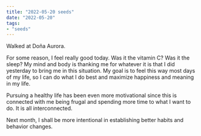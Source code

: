 ```yaml
---
title: "2022-05-20 seeds"
date: "2022-05-20"
tags:
- "seeds"
---
```


Walked at Doña Aurora.

For some reason, I feel really good today. Was it the vitamin C? Was it the sleep? My mind and body is thanking me for whatever it is that I did yesterday to bring me in this situation. My goal is to feel this way most days of my life, so I can do what I do best and maximize happiness and meaning in my life.

Pursuing a healthy life has been even more motivational since this is connected with me being frugal and spending more time to what I want to do. It is all interconnected.

Next month, I shall be more intentional in establishing better habits and behavior changes.
